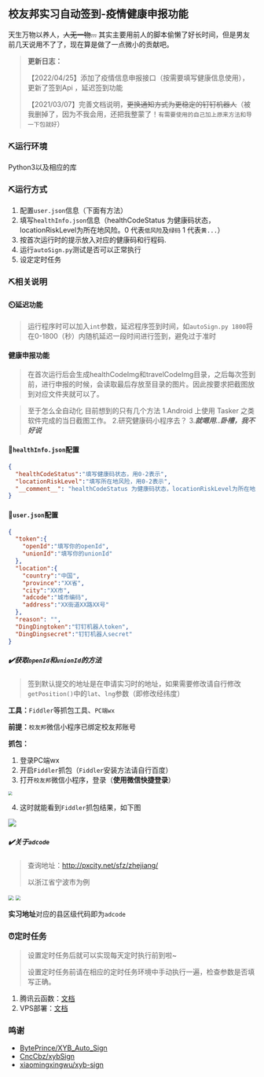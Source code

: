 ## 校友邦实习自动签到-疫情健康申报功能


天生万物以养人，~~人无一物...~~     其实主要用前人的脚本偷懒了好长时间，但是男友前几天说用不了了，现在算是做了一点微小的贡献吧。

> **更新日志：**
> 
> 【2022/04/25】添加了疫情信息申报接口（按需要填写健康信息使用），更新了签到Api ，延迟签到功能
> 
> 【2021/03/07】完善文档说明，~~更换通知方式为更稳定的钉钉机器人~~（被我删掉了，因为不我会用，还把我整蒙了！`有需要使用的自己加上原来方法和导一下包就好`）

### ⛏️运行环境

Python3以及相应的库

### ⛏️运行方式

1. 配置`user.json`信息（下面有方法）
2. 填写`healthInfo.json`信息（healthCodeStatus 为健康码状态，locationRiskLevel为所在地风险。0 代表`低风险`及`绿码` 1 代表`黄...`）
3. 按首次运行时的提示放入对应的健康码和行程码.
4. 运行`autoSign.py`测试是否可以正常执行
5. 设定定时任务

### ⛏️相关说明

#### ⏲️延迟功能

> 运行程序时可以加入`int`参数，延迟程序签到时间，如`autoSign.py 1800`将在0-1800（秒）内随机延迟一段时间进行签到，避免过于准时

#### 健康申报功能

> 在首次运行后会生成healthCodeImg和travelCodeImg目录，之后每次签到前，进行申报的时候，会读取最后存放至目录的图片。因此按要求把截图放到对应文件夹就可以了。

> 至于怎么全自动化 目前想到的只有几个方法 1.Android 上使用 Tasker 之类软件完成的当日截图工作。 2.研究健康码小程序去？ 3.***就嗯用..卧槽，我不好说***

#### 💉`healthInfo.json`配置
```json
{
  "healthCodeStatus":"填写健康码状态，用0-2表示",
  "locationRiskLevel":"填写所在地风险，用0-2表示",
  "__comment__": "healthCodeStatus 为健康码状态，locationRiskLevel为所在地风险。0 代表低风险及绿码 1 代表 风险递增..."
}
```

#### 📃`user.json`配置

```json
{
  "token":{
    "openId":"填写你的openId",
    "unionId":"填写你的unionId"
  },
  "location":{
    "country":"中国",
    "province":"XX省",
    "city":"XX市",
    "adcode":"城市编码",
    "address":"XX街道XX路XX号"
  },
  "reason": "",
  "DingDingtoken":"钉钉机器人token",
  "DingDingsecret":"钉钉机器人secret"
}
```

##### ✔️获取`openId`和`unionId`的方法

> 签到默认提交的地址是在申请实习时的地址，如果需要修改请自行修改`getPosition()`中的`lat`、`lng`参数（即修改经纬度）

**工具：**`Fiddler`等抓包工具、`PC端wx`

**前提：**`校友邦`微信小程序已绑定校友邦账号

**抓包：**

1. 登录PC端wx
2. 开启`Fiddler`抓包（`Fiddler`安装方法请自行百度）
3. 打开`校友邦`微信小程序，登录（**使用微信快捷登录**）

<img src="https://img.xiehestudio.com/pic_go/20210307123713.png" style="zoom: 50%;" />

4. 这时就能看到`Fiddler`抓包结果，如下图

![](https://img.xiehestudio.com/pic_go/20210307124015.png)

##### ✔️关于`adcode`

> 查询地址：http://pxcity.net/sfz/zhejiang/  
>
> 以浙江省宁波市为例

<img src="https://img.xiehestudio.com/pic_go/20210307125001.png" style="zoom: 67%;" />

<img src="https://img.xiehestudio.com/pic_go/20210307125053.png" style="zoom:67%;" />

**实习地址**对应的县区级代码即为`adcode`


### ⏰定时任务

> 设置定时任务后就可以实现每天定时执行前到啦~
>
> 设置定时任务前请在相应的定时任务环境中手动执行一遍，检查参数是否填写正确。

1. 腾讯云函数：[文档](https://cloud.tencent.com/document/product/583/9210)
2. VPS部署：[文档](https://pwner.cn/posts/12d18c2f.html)

### 鸣谢

- [BytePrince/XYB_Auto_Sign](https://github.com/CncCbz/xybSign)
- [CncCbz/xybSign](https://github.com/CncCbz/xybSign)
- [xiaomingxingwu/xyb-sign](https://github.com/xiaomingxingwu/xyb-sign)

